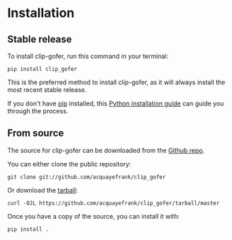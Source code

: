 # Installation

## Stable release

To install clip-gofer, run this command in your
terminal:

``` console
pip install clip_gofer
```

This is the preferred method to install clip-gofer, as it will always install the most recent stable release.

If you don't have [pip][] installed, this [Python installation guide][]
can guide you through the process.

## From source

The source for clip-gofer can be downloaded from
the [Github repo][].

You can either clone the public repository:

``` console
git clone git://github.com/acquayefrank/clip_gofer
```

Or download the [tarball][]:

``` console
curl -OJL https://github.com/acquayefrank/clip_gofer/tarball/master
```

Once you have a copy of the source, you can install it with:

``` console
pip install .
```

  [pip]: https://pip.pypa.io
  [Python installation guide]: http://docs.python-guide.org/en/latest/starting/installation/
  [Github repo]: https://github.com/%7B%7B%20cookiecutter.github_username%20%7D%7D/%7B%7B%20cookiecutter.project_slug%20%7D%7D
  [tarball]: https://github.com/%7B%7B%20cookiecutter.github_username%20%7D%7D/%7B%7B%20cookiecutter.project_slug%20%7D%7D/tarball/master

